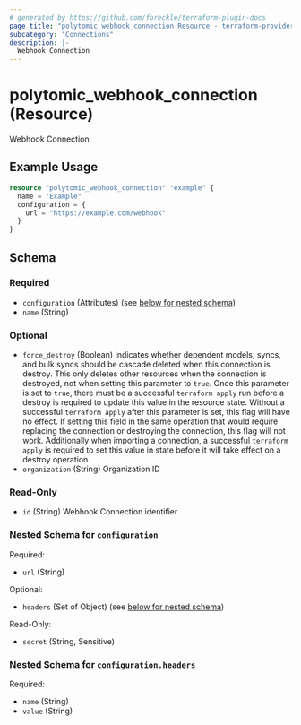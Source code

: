 ```yaml
---
# generated by https://github.com/fbreckle/terraform-plugin-docs
page_title: "polytomic_webhook_connection Resource - terraform-provider-polytomic"
subcategory: "Connections"
description: |-
  Webhook Connection
---
```


# polytomic_webhook_connection (Resource)

Webhook Connection

## Example Usage

```terraform
resource "polytomic_webhook_connection" "example" {
  name = "Example"
  configuration = {
    url = "https://example.com/webhook"
  }
}
```

<!-- schema generated by tfplugindocs -->
## Schema

### Required

- `configuration` (Attributes) (see [below for nested schema](#nestedatt--configuration))
- `name` (String)

### Optional

- `force_destroy` (Boolean) Indicates whether dependent models, syncs, and bulk syncs should be cascade deleted when this connection is destroy. This only deletes other resources when the connection is destroyed, not when setting this parameter to `true`. Once this parameter is set to `true`, there must be a successful `terraform apply` run before a destroy is required to update this value in the resource state. Without a successful `terraform apply` after this parameter is set, this flag will have no effect. If setting this field in the same operation that would require replacing the connection or destroying the connection, this flag will not work. Additionally when importing a connection, a successful `terraform apply` is required to set this value in state before it will take effect on a destroy operation.
- `organization` (String) Organization ID

### Read-Only

- `id` (String) Webhook Connection identifier

<a id="nestedatt--configuration"></a>
### Nested Schema for `configuration`

Required:

- `url` (String)

Optional:

- `headers` (Set of Object) (see [below for nested schema](#nestedatt--configuration--headers))

Read-Only:

- `secret` (String, Sensitive)

<a id="nestedatt--configuration--headers"></a>
### Nested Schema for `configuration.headers`

Required:

- `name` (String)
- `value` (String)



